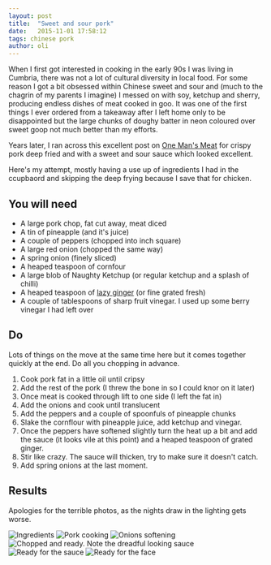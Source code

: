 ```yaml
---
layout: post
title:  "Sweet and sour pork"
date:   2015-11-01 17:58:12
tags: chinese pork
author: oli
---
```


When I first got interested in cooking in the early 90s I was living in Cumbria, there was not a lot of cultural diversity in local food.  For some reason I got a bit obsessed within Chinese sweet and sour and (much to the chagrin of my parents I imagine) I messed on with soy, ketchup and sherry, producing endless dishes of meat cooked in goo.  It was one of the first things I ever ordered from a takeaway after I left home only to be disappointed but the large chunks of doughy batter in neon coloured over sweet goop not much better than my efforts.

Years later, I ran across this excellent post on [One Man's Meat](http://conorbofin.com/2015/10/20/chinese-truck-drivers-sweet-and-sour-pork-with-pineapple/) for crispy pork deep fried and with a sweet and sour sauce which looked excellent.

Here's my attempt, mostly having a use up of ingredients I had in the ccupbaord and skipping the deep frying because I save that for chicken.


## You will need

* A large pork chop, fat cut away, meat diced
* A tin of pineapple (and it's juice)
* A couple of peppers (chopped into inch square)
* A large red onion (chopped the same way)
* A spring onion (finely sliced)
* A heaped teaspoon of cornfour
* A large blob of Naughty Ketchup (or regular ketchup and a splash of chilli)
* A heaped teaspoon of [lazy ginger](http://amzn.to/1QCDQ0q) (or fine grated fresh)
* A couple of tablespoons of sharp fruit vinegar.  I used up some berry vinegar I had left over

## Do

Lots of things on the move at the same time here but it comes together quickly at the end.  Do all you chopping in advance.

1. Cook pork fat in a little oil until cripsy
2. Add the rest of the pork (I threw the bone in so I could knor on it later)
3. Once meat is cooked through lift to one side (I left the fat in)
4. Add the onions and cook until translucent
5. Add the peppers and a couple of spoonfuls of pineapple chunks
6. Slake the cornflour with pineapple juice, add ketchup and vinegar.
8. Once the peppers have softened slightly turn the heat up a bit and add the sauce (it looks vile at this point) and a heaped teaspoon of grated ginger.
9. Stir like crazy.  The sauce will thicken, try to make sure it doesn't catch.
10.  Add spring onions at the last moment.


## Results
  Apologies for the terrible photos, as the nights draw in the lighting gets worse.



![Ingredients](/images/blog/sweet-and-sour-pork/sweet-and-sour-pork-1.jpg)
![Pork cooking](/images/blog/sweet-and-sour-pork/sweet-and-sour-pork-2.jpg)
![Onions softening](/images/blog/sweet-and-sour-pork/sweet-and-sour-pork-3.jpg)
![Chopped and ready.  Note the dreadful looking sauce](/images/blog/sweet-and-sour-pork/sweet-and-sour-pork-4.jpg)
![Ready for the sauce](/images/blog/sweet-and-sour-pork/sweet-and-sour-pork-5.jpg)
![Ready for the face](/images/blog/sweet-and-sour-pork/sweet-and-sour-pork-6.jpg)



